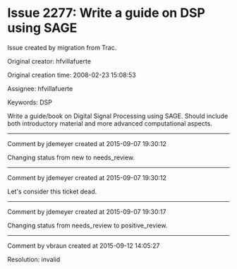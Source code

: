 # Issue 2277: Write a guide on DSP using SAGE

Issue created by migration from Trac.

Original creator: hfvillafuerte

Original creation time: 2008-02-23 15:08:53

Assignee: hfvillafuerte

Keywords: DSP

Write a guide/book on Digital Signal Processing using SAGE. Should include both introductory material and more advanced computational aspects.


---

Comment by jdemeyer created at 2015-09-07 19:30:12

Changing status from new to needs_review.


---

Comment by jdemeyer created at 2015-09-07 19:30:12

Let's consider this ticket dead.


---

Comment by jdemeyer created at 2015-09-07 19:30:17

Changing status from needs_review to positive_review.


---

Comment by vbraun created at 2015-09-12 14:05:27

Resolution: invalid
